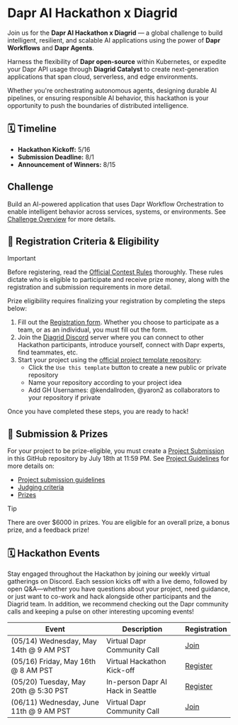 # Dapr AI Hackathon x Diagrid

Join us for the **Dapr AI Hackathon x Diagrid** — a global challenge to build intelligent, resilient, and scalable AI applications using the power of **Dapr Workflows** and **Dapr Agents**.

Harness the flexibility of **Dapr open-source** within Kubernetes, or expedite your Dapr API usage through **Diagrid Catalyst** to create next-generation applications that span cloud, serverless, and edge environments.

Whether you're orchestrating autonomous agents, designing durable AI pipelines, or ensuring responsible AI behavior, this hackathon is your opportunity to push the boundaries of distributed intelligence.

## 🗓️ Timeline

- **Hackathon Kickoff:** 5/16  
- **Submission Deadline:** 8/1 
- **Announcement of Winners:** 8/15

## Challenge

Build an AI-powered application that uses Dapr Workflow Orchestration to enable intelligent behavior across services, systems, or environments. See [Challenge Overview](/challenge-overview.md) for more details.

## 📝 Registration Criteria & Eligibility

> [!IMPORTANT]
> Before registering, read the [Official Contest Rules](/official-contest-rules.md) thoroughly. These rules dictate who is eligible to participate and receive prize money, along with the registration and submission requirements in more detail.

Prize eligibility requires finalizing your registration by completing the steps below:

1. Fill out the [Registration form](https://pages.diagrid.io/dapr-ai-hackthon). Whether you choose to participate as a team, or as an individual, you must fill out the form.
1. Join the [Diagrid Discord](https://diagrid.ws/hack-discord) server where you can connect to other Hackathon participants, introduce yourself, connect with Dapr experts, find teammates, etc.
1. Start your project using the [official project template repository](https://github.com/diagrid-labs/dapr-ai-hackathon-project):  
    - Click the `Use this template` button to create a new public or private repository
    - Name your repository according to your project idea  
    - Add GH Usernames: @kendallroden, @yaron2 as collaborators to your repository if private

Once you have completed these steps, you are ready to hack!

## 📝 Submission & Prizes

For your project to be prize-eligible, you must create a [Project Submission](https://github.com/diagrid-labs/dapr-ai-hackathon/issues/new/choose) in this GitHub repository by July 18th at 11:59 PM. See [Project Guidelines](./project-guidelines.md) for more details on:

- [Project submission guidelines](./project-guidelines.md#-submission-requirements)
- [Judging criteria](./project-guidelines.md#️-judging-criteria)
- [Prizes](./project-guidelines.md#-prize-categories--alignment)

> [!TIP]
> There are over $6000 in prizes. You are eligible for an overall prize, a bonus prize, and a feedback prize!

## 🗓️ Hackathon Events

Stay engaged throughout the Hackathon by joining our weekly virtual gatherings on Discord. Each session kicks off with a live demo, followed by open Q&A—whether you have questions about your project, need guidance, or just want to co-work and hack alongside other participants and the Diagrid team. In addition, we recommend checking out the Dapr community calls and keeping a pulse on other interesting upcoming events!

| Event    | Description  | Registration     |
| ---------------------------| --------------------------------------------------------------------------- | ---------- |
| (05/14) Wednesday, May 14th @ 9 AM PST   | Virtual Dapr Community Call | [Join](https://github.com/dapr/community/issues/600) |
| (05/16) Friday, May 16th  @ 8 AM PST  | Virtual Hackathon Kick-off | [Register](https://pages.diagrid.io/dapr-ai-hackthon) |
| (05/20) Tuesday, May 20th @ 5:30 PST | In-person Dapr AI Hack in Seattle | [Register](https://pages.diagrid.io/dapr-pub-hackathon) |
| (06/11) Wednesday, June 11th @ 9 AM PST   | Virtual Dapr Community Call | [Join](https://github.com/dapr/community/issues/601) |
